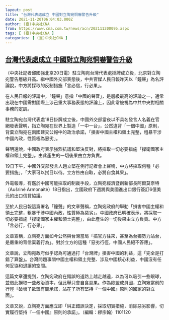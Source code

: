 ```yaml
---
layout: post
title: "台灣代表處成立 中國對立陶宛恫嚇警告升級"
date: 2021-11-20T06:04:03.000Z
author: (臺)中央社CNA
from: https://www.cna.com.tw/news/acn/202111200095.aspx
tags: [ (臺)中央社CNA ]
categories: [ (臺)中央社CNA ]
---
```

<!--1637388243000-->
[台灣代表處成立 中國對立陶宛恫嚇警告升級](https://www.cna.com.tw/news/acn/202111200095.aspx)
------

<div>
<div></div><div><p>（中央社記者邱國強北京20日電）駐立陶宛台灣代表處掛牌成立後，北京對立陶宛警告層級升高。繼中國外交部表態後，中共官媒人民日報昨天以「鐘聲」為名評論說，中方將採取的反制措施「言必信，行必果」。</p><p>在人民日報的評論中，「鐘聲」意指「中國的聲音」，是層級最高的評論之一，通常出現在中國需對國際上涉己重大事務表態的評論上，因此常被視為中共中央對相關事務的定調。</p><p>駐立陶宛台灣代表處18日掛牌成立後，中國外交部當夜以不具名發言人名義在官網發表聲明，指立陶宛在世界上製造「一中一台」，公然違背「一個中國」原則，背棄立陶宛在兩國建交公報中的政治承諾，「損害中國主權和領土完整，粗暴干涉中國內政，性質極為惡劣」。</p><p>聲明還說，中國政府表示強烈抗議和堅決反對，將採取一切必要措施「捍衛國家主權和領土完整」。由此產生的一切後果由立方負責。</p><p>19日下午，中國外交部發言人趙立堅在例行記者會上聲稱，中方將採取何種「必要措施」，「大家可以拭目以待。立方咎由自取，必將自食其果」。</p><p>外電報導，有鑑於中國可能採取的制裁手段，立陶宛經濟暨創新部長阿爾莫奈特（Aušrinė Armonaitė）18日指出，立國政府下週將與美國進出口銀行簽訂6億美元的出口信貸協議。</p><p>至於人民日報這篇署名「鐘聲」的文章聲稱，立陶宛政府的舉動「損害中國主權和領土完整，粗暴干涉中國內政，性質極為惡劣」。中國政府已明確表示，將採取一切必要措施「捍衛國家主權和領土完整」，由此產生的一切後果由立方負責。中方「言必行，行必果」。</p><p>文章宣稱，立陶宛方面如今公然與台灣當局「搞官方往來，甚至為台獨勢力站台，是嚴重的背信棄義行為」。對於立方的這種「惡劣行徑，中國人民絕不答應」。</p><p>文章說，立陶宛政府似乎認為可通過打「台灣牌」損害中國的利益，這「完全是打錯了算盤」。台灣問題事關中國主權和領土完整、涉及中國核心利益，中國沒有任何妥協和退讓的空間。</p><p>這篇文章還提到，立陶宛政府在錯誤的道路上越走越遠，以為可以吸引一些眼球，並借此撈取一些政治資本，但此舉只會自食惡果。作為歐盟成員國，立陶宛當前的行徑「破壞了歐盟有關承諾，站在了所有堅持『一個中國』原則的國家的對立面」。</p><p>文章又說，立陶宛方面應立即「糾正錯誤決定，採取切實措施，消除惡劣影響，切實履行堅持『一個中國』原則的承諾」。（編輯：繆宗翰）1101120</p></div>
</div>
